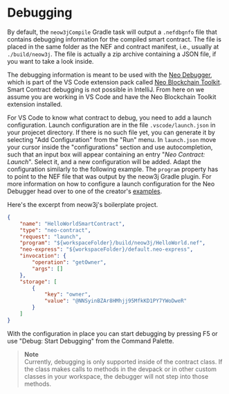 # Debugging

By default, the `neow3jCompile` Gradle task will output a `.nefdbgnfo` file that contains debugging information for the compiled smart contract. The file is placed in the same folder as the NEF and contract manifest, i.e., usually at `./build/neow3j`. The file is actually a zip archive containing a JSON file, if you want to take a look inside.

The debugging information is meant to be used with the [Neo Debugger](https://github.com/neo-project/neo-debugger), which is part of the VS Code extension pack called [Neo Blockchain Toolkit](https://marketplace.visualstudio.com/items?itemName=ngd-seattle.neo-blockchain-toolkit). Smart Contract debugging is not possible in IntelliJ. From here on we assume you are working in VS Code and have the Neo Blockchain Toolkit extension installed.

For VS Code to know what contract to debug, you need to add a launch configuration. Launch configuration are in the file `.vscode/launch.json` in your projecet directory. If there is no such file yet, you can generate it by selecting "Add Configuration" from the "Run" menu. In `launch.json` move your cursor inside the "configurations" section and use autocompletion, such that an input box will appear containing an entry "*Neo Contract: Launch*". Select it, and a new configuration will be added. Adapt the configuration similarly to the following example. The `program` property has to point to the NEF file that was output by the neow3j Gradle plugin. For more information on how to configure a launch configuration for the Neo Debugger head over to one of the creator's [examples](https://github.com/devhawk/safe-purchase-sample/blob/master/.vscode/launch.json).

Here's the excerpt from neow3j's boilerplate project.

```json
{
    "name": "HelloWorldSmartContract",
    "type": "neo-contract",
    "request": "launch",
    "program": "${workspaceFolder}/build/neow3j/HelloWorld.nef",
    "neo-express": "${workspaceFolder}/default.neo-express",
    "invocation": {
        "operation": "getOwner",
        "args": []
    },
    "storage": [
        {
            "key": "owner",
            "value": "@NNSyinBZAr8HMhjj95MfkKD1PY7YWoDweR"
        }
    ]
}
```

With the configuration in place you can start debugging by pressing F5 or use "Debug: Start Debugging" from the Command Palette.

> **Note**  
Currently, debugging is only supported inside of the contract class. If the class makes calls to methods in the devpack or in other custom classes in your workspace, the debugger will not step into those methods.
